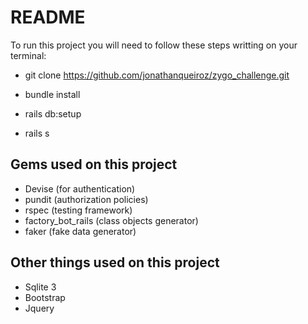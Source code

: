 # README

To run this project you will need to follow these steps writting on your terminal:

* git clone https://github.com/jonathanqueiroz/zygo_challenge.git

* bundle install

* rails db:setup

* rails s

## Gems used on this project

* Devise (for authentication)
* pundit (authorization policies)
* rspec (testing framework)
* factory_bot_rails (class objects generator)
* faker (fake data generator)

## Other things used on this project

* Sqlite 3
* Bootstrap
* Jquery
